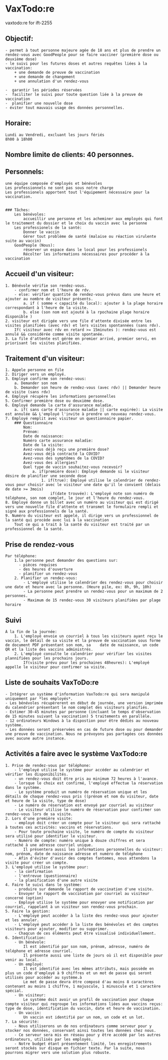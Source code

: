 # VaxTodo:re
 vaxtodo:re for ift-2255

## Objectif: 
    - permet à tout personne majeure agée de 18 ans et plus de prendre un rendez-vous avec GoodPeople pour se faire vacciner (première dose ou deuxième dose)
    - le suivi pour les futures doses et autres requêtes liées à la vaccination:
        + une demande de preuve de vaccination
        + une demande de changement
        + une annulation d'un rendez-vous

    -  garantir les périodes réservées
    -  faciliter le suivi pour toute question liée à la preuve de vaccination
    -  planifier une nouvelle dose
    - éviter tout mauvais usage des données personnelles.

## Horaire: 
    Lundi au Vendredi, excluant les jours fériés
    8h00 à 18h00

## Nombre limite de clients: 40 personnes.

## Personnels: 
    une équipe composée d'employés et bénévoles
    Les professionnels ne sont pas sous notre charge
    Les professionels apportent tout l'équipement nécessaire pour la vaccination.


    ### Tâches:
        Les bénévoles: 
            accueillir une personne et les acheminer aux employés qui font le traitement du dossier et le choix du vaccin avec la personne
        Les professionels de la santé:
            Donner le vaccin
            Gérer tout problème de santé (malaise ou réaction virulente suite au vaccin)
        GoodPeople (Nous): 
            réserver un espace dans le local pour les professionels
            Récolter les informations nécessaires pour procéder à la vaccination

## Accueil d'un visiteur:
    1. Bénévole vérifie son rendez-vous. 
        - confirmer nom et l'heure de rdv.
        - else: vérifier quantité de rendez-vous prévus dans une heure et ajouter au nombre de visiteur présents.
            a. if ( somme < capacité du local): ajouter à la plage horaire correspondant à l'heure de la visite.
            b. else (son nom est ajouté à la rpochaine plage horaire disponible )
    2. visiteur est dirigée vers une file d'attente divisée entre les visites planifiées (avec rdv) et lers visites spontannées (sans rdv).
        If( visiteur avec rdv en retard >= 15minutes ): rendez-vous est annulé && considérée comme visite spontanée.
    3. La file d'attente est gérée en premier arrivé, premier servi, en priorisant les visites planifiées.

## Traitement d'un visiteur:
    1. Appele personne en file
    2. Diriger vers un employé.
    3. Employé confirme son rendez-vous:
        a. Demander son nom
        b. Demander son heure de rendez-vous (avec rdv) || Demander heure de visite (sans rdv)
    4. Employé récupère les informations personnelles
    5. Confirmer première dose ou deuxième dose.
    6. Employé demande la carte d'assurance maladie.
        a. if( sans carte d'assurance maladie || carte expirée): La visite est annulée && L'employé l'invite à prendre un nouveau rendez-vous.
    7. Employé remplit avec visiteur un questionnaire papier.
        ### Questionnaire
            Nom:
            Prénom:
            Date de naissance:
            Numéro carte assurance maladie:
            Date de la visite:
            Avez-vous déjà reçu une première dose?
            Avez-vous déjà contracté la COVID?
            Avez-vous des symptômes de la COVID?
            Avez-vous des allergies?
            Quel type de vaccin souhaitez-vous recevoir?
                a. if(première dose): Employé demande si le visiteur désire de planifier une seconde dose
                    1. if(true): Employé utilise le calendrier de rendez-vous pour choisir avec le visiteur une date qu'il le convient (delais de date >= 3mois)
                        if(date trouvée): L'employé note son numéro de téléphone, son nom complet, le jour et l'heure du rendez-vous.
    8. Employé donne un billet avec un numéro au visiteur qui est dirigé vers une nouvelle file d'attente et transmet le formulaire rempli et signé aux professionnels de la santé.
    9. Numéro du visiteur est appelé, il dirige vers un professionnel de la santé qui procède avec lui à la vaccination
        Tout ce qui a trait à la santé du visiteur est traité par un professionnel de la santé.

## Prise de rendez-vous
    Par téléphone:
        1.la personne peut demander des questions sur:
          - pièces requises
          - des heures d'ouverture
          - planifier un rendez-vous
        2. Planifier un rendez-vous:
            - L'employé utilise le calendrier des rendez-vous pour choisir une date et heure avec la personne. (Heure pile, ex: 8h, 9h, 10h)
            - La personne peut prendre un rendez-vous pour un maximum de 2 personnes.
            - Maximum de 15 rendez-vous 30 visiteurs planifiées par plage horaire 
## Suivi
    À la fin de la journée:
        1. L'employé envoie un courriel à tous les visiteurs ayant reçu le vaccin, le détail de sa visite et la preuve de vaccination sous forme de document PDF présentant son nom, sa    date de naissance, un code QR et la liste des vaccins administrés.
        2. L'employé consulte le calendrier pour vérifier les visites plannifiées pour les prochains jours.
            If(visite prévu pour les prochaines 48heures): L'employé appelle le visiteur pour confirmer sa visite.

## Liste de souhaits VaxToDo:re
    - Intégrer un système d'information VaxTodo:re qui sera manipulé uniquement par *les employés*.
    - Les bénévoles récupèrerent en début de journée, une version imprimée du calendrier présentant le nom complet des visiteurs planifiés.
    - Estimer 30-45 minutes par personne (incluant le temps d'observation de 15 minutes suivant la vaccination) 5 traitements en parallèle.
    - 12 ordinateurs Windows à la dispostion pour être dédiés au nouveau système.
    - Les données seront préservées en cas de future dose ou pour demander une preuve de vaccination. Nous ne prévoyons pas partagées ces données avec aucune autre instance.
## Activités a faire avec le système VaxTodo:re
    1. Prise de rendez-vous par téléphone:
        - l'employé utilise le système pour accéder au calendrier et vérifier les disponibilités.
        - un rendez-vous doit être pris au minimum 72 heures à l'avance. 
        - lorsque le choix est confirmé, l'employé effectue la réservation dans le système.
        - Le système produit un numéro de réservation unique et les détails de chaque rendez-vous pris ((prénom et nom du visiteur, date et heure de la visite, type de dose)
        - Le numéro de réservation est envoyé par courriel au visiteur
        - Le visiteur utilise le numéro de réservation pour confirmer son rendez-vous lors de sa visite.
    2. Lors d'une première visite: 
        - employé doit créer un compte pour le visiteur qui sera rattaché à toutes ces activités: vaccins et réservations.
        - Pour toute prochaine visite, le numéro de compte du visiteur sera utilisé pour identifier le visiteur.
        - Numéro de compte: numéro unique à douze chiffres et sera rattaché à une adresse courriel unique.
            Il présentera aussi les informations personnelles du visiteur: nom, prénom, date de naissance adresse et numéro de téléphone
        - Afin d'éviter d'avoir des comptes fantomes, nous attendons la visite pour créer un compte.
    3. L'employé utilise le système pour:
        - la confirmation
        - l'entrevue (questionnaire)
        - la planification d'une autre visite
    4. Faire le suivi dans le système:
        - produire sur demande le rapport de vaccination d'une visite. 
        - Envoyer le rapport de vaccination par courriel au visiteur concerné (option)
        - Employé utilise le système pour enovyer une notification par courriel, rappelant à un visiteur son rendez-vous prochain.
    5. Faire la gestion:
        - L'employé peut accéder à la liste des rendez-vous pour ajouter et les annuler.
        - L'employé peut accéder à la liste des bénévoles et des comptes visiteurs pour ajouter, modifier ou supprimer.
        - Chaqcun de ces éléments peut être visualisé individuellement.
    6. Identification: 
        - Un bénévole: 
            Il est identifié par son nom, prénom, adresse, numéro de téléphone et adresse courriel.
            Il présente aussi une liste de jours où il est disponible pour venir au local.
        - Un employé:
            Il est identifié avec les mêmes attributs, mais possède en plus un code d'employé à 9 chiffres et un mot de passe qui seront utilisés pour accéder au système.à
            Le mot de passe devra être composé d'au moins 8 caractères contenant au moins 1 chiffre, 1 majuscule, 1 minuscule et 1 caractère spécial.
        - Un visiteur:
            Le système doit avoir un profil de vaccination pour chaque compte visiteur qui regroupe les informations liées aux vaccins reçus: type de dose, identification du vaccin, date et heure de vaccination.
        - Un vaccin:
            Un vaccin est identifié par un nom, un code et un lot.
    7. La sécurité:
        - Nous utiliserons un de nos ordinateurs comme serveur pour y stocker nos données, conservant ainsi toutes les données chez nous.
        - Ce serveur sera mis en réseau pour y être accédé par les autres ordinateurs, utilisés par les employés.
        - Notre budget étant présentement limité, les enregistrements seront stockés sur disque en fichier texte. Par la suite, nous pourrons migrer vers une solution plus robuste.